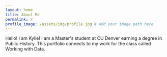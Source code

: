 ```yaml
---
layout: home
title: About Me
permalink: /
profile_image: /assets/img/profile.jpg # Add your image path here
---
```


Hello! I am Kylie! I am a Master's student at CU Denver earning a degree in Public History. This portfolio connects to my work for the class called Working with Data.
